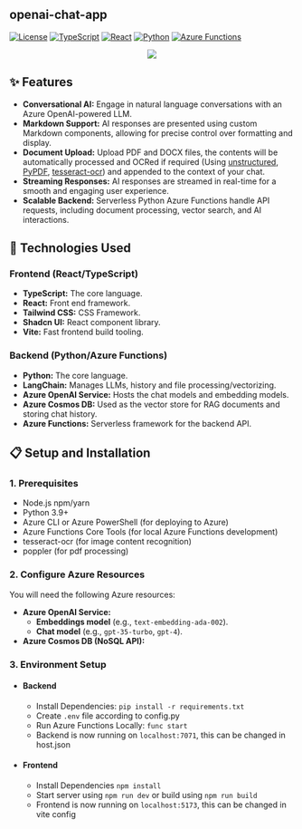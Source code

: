 ## openai-chat-app

[![License](https://img.shields.io/badge/License-MIT-blue.svg)](https://opensource.org/licenses/MIT)
[![TypeScript](https://img.shields.io/badge/TypeScript-3178C6?style=flat&logo=typescript&logoColor=white)](https://www.typescriptlang.org/)
[![React](https://img.shields.io/badge/React-61DAFB?style=flat&logo=react&logoColor=white)](https://react.dev/)
[![Python](https://img.shields.io/badge/Python-3776AB?style=flat&logo=python&logoColor=white)](https://www.python.org/)
[![Azure Functions](https://img.shields.io/badge/Azure_Functions-0078D4?style=flat)](https://azure.microsoft.com/en-us/services/functions/)

<p align="center">
<img src="https://github.com/amitkio/openai-chat-app/blob/main/media/demo.gif"/>
</p>

## ✨ Features

- **Conversational AI:** Engage in natural language conversations with an Azure OpenAI-powered LLM.
- **Markdown Support:** AI responses are presented using custom Markdown components, allowing for precise control over formatting and display.
- **Document Upload:** Upload PDF and DOCX files, the contents will be automatically processed and OCRed if required (Using [unstructured](https://unstructured.io/), [PyPDF](https://github.com/py-pdf/pypdf), [tesseract-ocr](https://github.com/tesseract-ocr/tesseract)) and appended to the context of your chat.
- **Streaming Responses:** AI responses are streamed in real-time for a smooth and engaging user experience.
- **Scalable Backend:** Serverless Python Azure Functions handle API requests, including document processing, vector search, and AI interactions.

## 🚀 Technologies Used

### Frontend (React/TypeScript)

- **TypeScript:** The core language.
- **React:** Front end framework.
- **Tailwind CSS:** CSS Framework.
- **Shadcn UI:** React component library.
- **Vite:** Fast frontend build tooling.

### Backend (Python/Azure Functions)

- **Python:** The core language.
- **LangChain:** Manages LLMs, history and file processing/vectorizing.
- **Azure OpenAI Service:** Hosts the chat models and embedding models.
- **Azure Cosmos DB:** Used as the vector store for RAG documents and storing chat history.
- **Azure Functions:** Serverless framework for the backend API.

## 📋 Setup and Installation

### 1. Prerequisites

- Node.js npm/yarn
- Python 3.9+
- Azure CLI or Azure PowerShell (for deploying to Azure)
- Azure Functions Core Tools (for local Azure Functions development)
- tesseract-ocr (for image content recognition)
- poppler (for pdf processing)

### 2. Configure Azure Resources

You will need the following Azure resources:

- **Azure OpenAI Service:**
  - **Embeddings model** (e.g., `text-embedding-ada-002`).
  - **Chat model** (e.g., `gpt-35-turbo`, `gpt-4`).
- **Azure Cosmos DB (NoSQL API):**

### 3. Environment Setup

- #### Backend
  - Install Dependencies: `pip install -r requirements.txt`
  - Create `.env` file according to config.py
  - Run Azure Functions Locally: `func start`
  - Backend is now running on `localhost:7071`, this can be changed in host.json
- #### Frontend
  - Install Dependencies `npm install`
  - Start server using `npm run dev` or build using `npm run build`
  - Frontend is now running on `localhost:5173`, this can be changed in vite config
